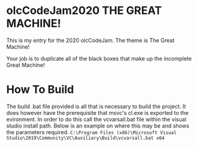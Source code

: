 # olcCodeJam2020 THE GREAT MACHINE!
This is my entry for the 2020 olcCodeJam. The theme is The Great Machine!

Your job is to duplicate all of the black boxes that make up the incomplete Great Machine!

# How To Build
The build .bat file provided is all that is necessary to build the project.
It does however have the prerequisite that msvc's cl.exe is exported to the evironment.
In order to do this call the vcvarsall.bat file within the visual studio install path.
Below is an example on where this may be and shows the parameters required.
`C:\Program Files (x86)\Microsoft Visual Studio\2019\Community\VC\Auxiliary\Build\vcvarsall.bat x64`